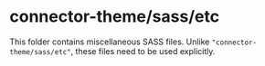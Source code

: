 # connector-theme/sass/etc

This folder contains miscellaneous SASS files. Unlike `"connector-theme/sass/etc"`, these files
need to be used explicitly.

